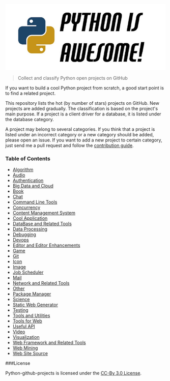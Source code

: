 [![logo](imgs/pythona.jpg)](https://github.com/checkcheckzz/Python-open-projects)

> Collect and classify Python open projects on GitHub

If you want to build a cool Python project from scratch, a good start point is to find a related project.  

This repository lists the hot (by number of stars) projects on GitHub. New projects are added gradually. The classification is based
on the project's main purpose. If a project is a client driver for a database, it is listed under the database category.

A project may belong to several categories. If you think that a project is listed under an incorrect category
or a new category should be added, please open an issue. If you want to add a new project to certain category, just
send me a pull request and follow the [contribution guide](https://github.com/checkcheckzz/Python-open-projects/wiki).


### <a name='toc'>Table of Contents</a>

* [Algorithm](https://github.com/checkcheckzz/Python-open-projects/blob/master/Algorithm.md)
* [Audio](https://github.com/checkcheckzz/Python-open-projects/blob/master/Audio.md)
* [Authentication](https://github.com/checkcheckzz/Python-open-projects/blob/master/Authentication.md)
* [Big Data and Cloud](https://github.com/checkcheckzz/Python-open-projects/blob/master/BigDataandCloud.md)
* [Book](https://github.com/checkcheckzz/Python-open-projects/blob/master/Book.md) 
* [Chat](https://github.com/checkcheckzz/Python-open-projects/blob/master/Chat.md) 
* [Command Line Tools](https://github.com/checkcheckzz/Python-open-projects/blob/master/CommandLineTools.md)
* [Concurrency](https://github.com/checkcheckzz/Python-open-projects/blob/master/Concurrency.md)
* [Content Management System](https://github.com/checkcheckzz/Python-open-projects/blob/master/ContentManagementSystem.md)   
* [Cool Application](https://github.com/checkcheckzz/Python-open-projects/blob/master/Cool%20Application.md)
* [DataBase and Related Tools](https://github.com/checkcheckzz/Python-open-projects/blob/master/DataBaseandRelatedTools.md)
* [Data Processing](https://github.com/checkcheckzz/Python-open-projects/blob/master/DataProcessing.md)
* [Debugging](https://github.com/checkcheckzz/Python-open-projects/blob/master/Debugging.md)
* [Devops](https://github.com/checkcheckzz/Python-open-projects/blob/master/Devops.md)
* [Editor and Editor Enhancements](https://github.com/checkcheckzz/Python-open-projects/blob/master/EditorandEditorEnhancements.md)
* [Game](https://github.com/checkcheckzz/Python-open-projects/blob/master/Game.md)
* [Git](https://github.com/checkcheckzz/Python-open-projects/blob/master/Git.md)
* [Icon](https://github.com/checkcheckzz/Python-open-projects/blob/master/Icon.md)
* [Image](https://github.com/checkcheckzz/Python-open-projects/blob/master/Image.md)
* [Job Scheduler](https://github.com/checkcheckzz/Python-open-projects/blob/master/JobScheduler.md)
* [Mail](https://github.com/checkcheckzz/Python-open-projects/blob/master/Mail.md)
* [Network and Related Tools](https://github.com/checkcheckzz/Python-open-projects/blob/master/Network.md)
* [Other](https://github.com/checkcheckzz/Python-open-projects/blob/master/Other.md)  
* [Package Manager](https://github.com/checkcheckzz/Python-open-projects/blob/master/PackageManager.md)
* [Science](https://github.com/checkcheckzz/Python-open-projects/blob/master/Science.md) 
* [Static Web Generator](https://github.com/checkcheckzz/Python-open-projects/blob/master/StaticWebGenerator.md)  
* [Testing](https://github.com/checkcheckzz/Python-open-projects/blob/master/Testing.md)
* [Tools and Utilities](https://github.com/checkcheckzz/Python-open-projects/blob/master/ToolandUtilities.md)
* [Tools for Web](https://github.com/checkcheckzz/Python-open-projects/blob/master/ToolsWeb.md)
* [Useful API](https://github.com/checkcheckzz/Python-open-projects/blob/master/UsefulAPI.md)
* [Video](https://github.com/checkcheckzz/Python-open-projects/blob/master/Video.md) 
* [Visualization](https://github.com/checkcheckzz/Python-open-projects/blob/master/Visualization.md) 
* [Web Framework and Related Tools](https://github.com/checkcheckzz/Python-open-projects/blob/master/WebFrameworkandRelatedTool.md)
* [Web Mining](https://github.com/checkcheckzz/Python-open-projects/blob/master/WebMining.md)
* [Web Site Source](https://github.com/checkcheckzz/Python-open-projects/blob/master/WebSiteSource.md)

###License

Python-github-projects is licensed under the [CC-By 3.0 License](http://creativecommons.org/licenses/by/3.0/).

